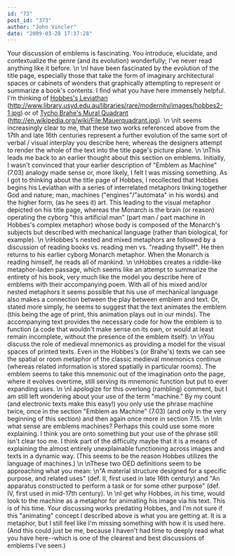 ```yaml
---
id: "73"
post_id: "373"
author: "John Vincler"
date: "2009-03-28 17:37:28"
---
```

Your discussion of emblems is fascinating. You introduce, elucidate, and contextualize the genre (and its evolution) wonderfully; I've never read anything like it before.\n\nI have been fascinated by the evolution of the title page, especially those that take the form of imaginary architectural spaces or cabinets of wonders that graphically attempting to represent or summarize a book's contents. I find what you have here immensely helpful. I'm thinking of <a href="http://www.library.usyd.edu.au/libraries/rare/modernity/images/hobbes2-1.jpg" rel="nofollow">Hobbes's Leviathan</a> (http://www.library.usyd.edu.au/libraries/rare/modernity/images/hobbes2-1.jpg) or of <a href="http://en.wikipedia.org/wiki/File:Mauerquadrant.jpg" rel="nofollow">Tycho Brahe's Mural Quadrant</a> (http://en.wikipedia.org/wiki/File:Mauerquadrant.jpg). \n\nIt seems increasingly clear to me, that these two works referenced above from the 17th and late 16th centuries represent a further evolution of the same sort of verbal / visual interplay you describe here, whereas the designers attempt to render the whole of the text into the title page's picture plane. \n\nThis leads me back to an earlier thought about this section on emblems. Initially, I wasn't convinced that your earlier description of "Emblem as Machine" (7.03) analogy made sense or, more likely, I felt I was missing something. As I got to thinking about the title page of Hobbes, I recollected that Hobbes begins his Leviathan with a series of interrelated metaphors linking together God and nature; man, machines ("engines"/"automata" in his words) and the higher form, (as he sees it) art. This leading to the visual metaphor depicted on his title page, whereas the Monarch is the brain (or reason) operating the cyborg "this artificial man" (part man / part machine in Hobbes's complex metaphor) whose body is composed of the Monarch's subjects but described with mechanical language (rather than biological, for example). \n\nHobbes's nested and mixed metaphors are followed by a discussion of reading books vs. reading men vs. "reading thyself". He then returns to his earlier cyborg Monarch metaphor. When the Monarch is reading himself, he reads all of mankind. \n\nHobbes creates a riddle-like metaphor-laden passage, which seems like an attempt to summarize the entirety of his book, very much like the model you describe here of emblems with their accompanying poem. With all of his mixed and/or nested metaphors it seems possible that his use of mechanical language also makes a connection between the play between emblem and text. Or, stated more simply, he seems to suggest that the text animates the emblem (this being the age of print, this animation plays out in our minds). The accompanying text provides the necessary code for how the emblem is to function (a code that wouldn't make sense on its own, or would at least remain incomplete, without the presence of the emblem itself). \n\nYou discuss the role of medieval mnemonics as providing a model for the visual spaces of printed texts. Even in the Hobbes's (or Brahe's) texts we can see the spatial or room metaphor of the classic medieval mnemonics continue (whereas related information is stored spatially in particular rooms). The emblem seems to take this mnemonic out of the imagination onto the page, where it evolves overtime, still serving its mnemonic function but put to ever expanding uses. \n\nI apologize for this overlong (rambling) comment, but I am still left wondering about your use of the term "machine." By my count (and electronic texts make this easy!) you only use the phrase machine twice, once in the section "Emblem as Machine" (7.03) (and only in the very beginning of this section) and then again once more in section 7.15. \n\nIn what sense are emblems machines? Perhaps this could use some more explaining. I think you are onto something but your use of the phrase still isn't clear too me. I think part of the difficulty maybe that it is a means of explaining the almost entirely unexplainable functioning across images and texts in a dynamic way. (This seems to be the reason Hobbes utilizes the language of machines.) \n\nThese two OED definitions seem to be approaching what you mean:\n"A material structure designed for a specific purpose, and related uses" (def. II, first used in late 16th century) and "An apparatus constructed to perform a task or for some other purpose" (def. IV, first used in mid-17th century).\n\nI get why Hobbes, in his time, would look to the machine as a metaphor for animating his image via his text. This is of his time. Your discussing works predating Hobbes, and I'm not sure if this "animating" concept I described above is what you are getting at. It is a metaphor, but I still feel like I'm missing something with how it is used here. (And this could just be me, because I haven't had time to deeply read what you have here--which is one of the clearest and best discussions of emblems I've seen.)
